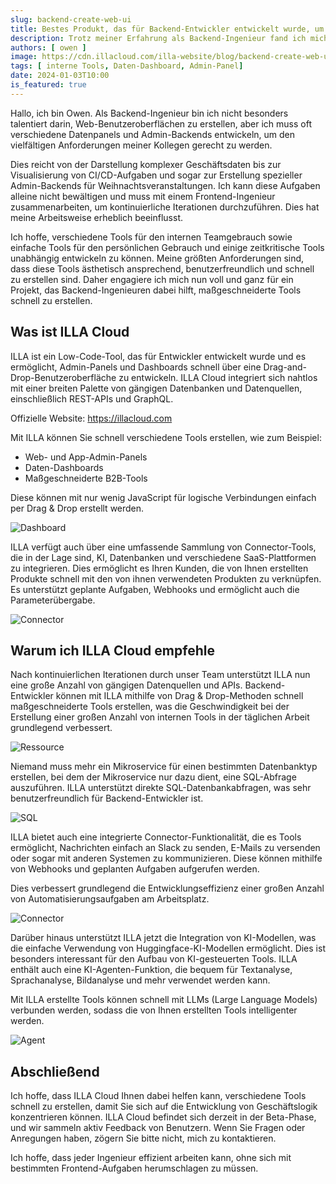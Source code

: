 ```yaml
---
slug: backend-create-web-ui
title: Bestes Produkt, das für Backend-Entwickler entwickelt wurde, um Geschäftstools zu erstellen
description: Trotz meiner Erfahrung als Backend-Ingenieur fand ich mich oft damit beschäftigt, zahlreiche Daten-Dashboards und Admin-Panels zu erstellen, um den vielfältigen Anforderungen meiner Kollegen gerecht zu werden. Vom Präsentieren komplexer Geschäftsdaten bis zur Visualisierung von CI/CD-Aufgaben und der Erstellung eines speziellen Admin-Panels für ein Weihnachtsereignis konnte ich all dies in nur 14 Tagen bewältigen.
authors: [ owen ]
image: https://cdn.illacloud.com/illa-website/blog/backend-create-web-ui/cover.png
tags: [ interne Tools, Daten-Dashboard, Admin-Panel]
date: 2024-01-03T10:00
is_featured: true
---
```


Hallo, ich bin Owen. Als Backend-Ingenieur bin ich nicht besonders talentiert darin, Web-Benutzeroberflächen zu erstellen, aber ich muss oft verschiedene Datenpanels und Admin-Backends entwickeln, um den vielfältigen Anforderungen meiner Kollegen gerecht zu werden.

Dies reicht von der Darstellung komplexer Geschäftsdaten bis zur Visualisierung von CI/CD-Aufgaben und sogar zur Erstellung spezieller Admin-Backends für Weihnachtsveranstaltungen. Ich kann diese Aufgaben alleine nicht bewältigen und muss mit einem Frontend-Ingenieur zusammenarbeiten, um kontinuierliche Iterationen durchzuführen. Dies hat meine Arbeitsweise erheblich beeinflusst.

Ich hoffe, verschiedene Tools für den internen Teamgebrauch sowie einfache Tools für den persönlichen Gebrauch und einige zeitkritische Tools unabhängig entwickeln zu können. Meine größten Anforderungen sind, dass diese Tools ästhetisch ansprechend, benutzerfreundlich und schnell zu erstellen sind. Daher engagiere ich mich nun voll und ganz für ein Projekt, das Backend-Ingenieuren dabei hilft, maßgeschneiderte Tools schnell zu erstellen.

## Was ist ILLA Cloud

ILLA ist ein Low-Code-Tool, das für Entwickler entwickelt wurde und es ermöglicht, Admin-Panels und Dashboards schnell über eine Drag-and-Drop-Benutzeroberfläche zu entwickeln. ILLA Cloud integriert sich nahtlos mit einer breiten Palette von gängigen Datenbanken und Datenquellen, einschließlich REST-APIs und GraphQL.

Offizielle Website: https://illacloud.com

Mit ILLA können Sie schnell verschiedene Tools erstellen, wie zum Beispiel:

- Web- und App-Admin-Panels
- Daten-Dashboards
- Maßgeschneiderte B2B-Tools

Diese können mit nur wenig JavaScript für logische Verbindungen einfach per Drag & Drop erstellt werden.

![Dashboard](https://cdn.illacloud.com/illa-website/blog/backend-create-web-ui/dashboard.png)

ILLA verfügt auch über eine umfassende Sammlung von Connector-Tools, die in der Lage sind, KI, Datenbanken und verschiedene SaaS-Plattformen zu integrieren. Dies ermöglicht es Ihren Kunden, die von Ihnen erstellten Produkte schnell mit den von ihnen verwendeten Produkten zu verknüpfen. Es unterstützt geplante Aufgaben, Webhooks und ermöglicht auch die Parameterübergabe.

![Connector](https://cdn.illacloud.com/illa-website/blog/backend-create-web-ui/connector.png)

## Warum ich ILLA Cloud empfehle

Nach kontinuierlichen Iterationen durch unser Team unterstützt ILLA nun eine große Anzahl von gängigen Datenquellen und APIs. Backend-Entwickler können mit ILLA mithilfe von Drag & Drop-Methoden schnell maßgeschneiderte Tools erstellen, was die Geschwindigkeit bei der Erstellung einer großen Anzahl von internen Tools in der täglichen Arbeit grundlegend verbessert.

![Ressource](https://cdn.illacloud.com/illa-website/blog/backend-create-web-ui/resource.png)

Niemand muss mehr ein Mikroservice für einen bestimmten Datenbanktyp erstellen, bei dem der Mikroservice nur dazu dient, eine SQL-Abfrage auszuführen. ILLA unterstützt direkte SQL-Datenbankabfragen, was sehr benutzerfreundlich für Backend-Entwickler ist.

![SQL](https://cdn.illacloud.com/illa-website/blog/backend-create-web-ui/sql.png)

ILLA bietet auch eine integrierte Connector-Funktionalität, die es Tools ermöglicht, Nachrichten einfach an Slack zu senden, E-Mails zu versenden oder sogar mit anderen Systemen zu kommunizieren. Diese können mithilfe von Webhooks und geplanten Aufgaben aufgerufen werden.

Dies verbessert grundlegend die Entwicklungseffizienz einer großen Anzahl von Automatisierungsaufgaben am Arbeitsplatz.

![Connector](https://cdn.illacloud.com/illa-website/blog/backend-create-web-ui/connector.png)

Darüber hinaus unterstützt ILLA jetzt die Integration von KI-Modellen, was die einfache Verwendung von Huggingface-KI-Modellen ermöglicht. Dies ist besonders interessant für den Aufbau von KI-gesteuerten Tools. ILLA enthält auch eine KI-Agenten-Funktion, die bequem für Textanalyse, Sprachanalyse, Bildanalyse und mehr verwendet werden kann.

Mit ILLA erstellte Tools können schnell mit LLMs (Large Language Models) verbunden werden, sodass die von Ihnen erstellten Tools intelligenter werden.

![Agent](https://cdn.illacloud.com/illa-website/blog/backend-create-web-ui/agent.png)

## Abschließend

Ich hoffe, dass ILLA Cloud Ihnen dabei helfen kann, verschiedene Tools schnell zu erstellen, damit Sie sich auf die Entwicklung von Geschäftslogik konzentrieren können. ILLA Cloud befindet sich derzeit in der Beta-Phase, und wir sammeln aktiv Feedback von Benutzern. Wenn Sie Fragen oder Anregungen haben, zögern Sie bitte nicht, mich zu kontaktieren.

Ich hoffe, dass jeder Ingenieur effizient arbeiten kann, ohne sich mit bestimmten Frontend-Aufgaben herumschlagen zu müssen.
